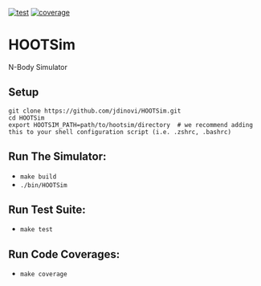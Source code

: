[![test](https://github.com/jdinovi/HOOTSim/actions/workflows/test.yml/badge.svg)](https://github.com/jdinovi/HOOTSim/actions/workflows/test.yml) [![coverage](https://github.com/jdinovi/HOOTSim/actions/workflows/coverage.yml/badge.svg)](https://github.com/jdinovi/HOOTSim/actions/workflows/coverage.yml)

# HOOTSim
N-Body Simulator

## Setup
```
git clone https://github.com/jdinovi/HOOTSim.git
cd HOOTSim
export HOOTSIM_PATH=path/to/hootsim/directory  # we recommend adding this to your shell configuration script (i.e. .zshrc, .bashrc)
```

## Run The Simulator:
* `make build`
*  `./bin/HOOTSim`

## Run Test Suite:
* `make test`

## Run Code Coverages:
* `make coverage`
